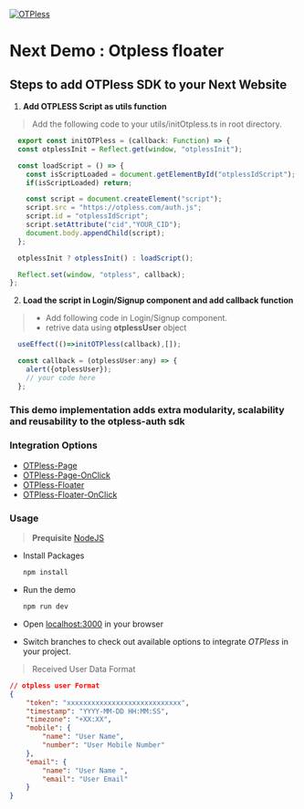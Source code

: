 [![OTPless](https://d1j61bbz9a40n6.cloudfront.net/website/home/v4/logo/white_logo.svg)](https://otpless.com/platforms/react)

# Next Demo : Otpless floater

## Steps to add OTPless SDK to your Next Website

1. **Add OTPLESS Script as utils function**

> Add the following code to your utils/initOtpless.ts in root directory.

```JavaScript
  export const initOTPless = (callback: Function) => {
  const otplessInit = Reflect.get(window, "otplessInit");

  const loadScript = () => {
    const isScriptLoaded = document.getElementById("otplessIdScript");
    if(isScriptLoaded) return;

    const script = document.createElement("script");
    script.src = "https://otpless.com/auth.js";
    script.id = "otplessIdScript";
    script.setAttribute("cid","YOUR_CID");
    document.body.appendChild(script);
  };

  otplessInit ? otplessInit() : loadScript();

  Reflect.set(window, "otpless", callback);
};

```

2. **Load the script in Login/Signup component and add callback function**

> - Add following code in Login/Signup component.
> - retrive data using **otplessUser** object

```jsx
  useEffect(()=>initOTPless(callback),[]);

  const callback = (otplessUser:any) => {
    alert({otplessUser});
    // your code here
  };
```

### This demo implementation adds extra modularity, scalability and reusability to the otpless-auth sdk


### Integration Options

- [OTPless-Page](https://github.com/sjariN/otpless-next-demo/)
- [OTPless-Page-OnClick](https://github.com/sjariN/otpless-next-demo/tree/on-button-click-login-page)
- [OTPless-Floater](https://github.com/sjariN/otpless-next-demo/tree/widget)
- [OTPless-Floater-OnClick](https://github.com/sjariN/otpless-next-demo/tree/on-button-click-widget)

### Usage

> **Prequisite** [NodeJS](https://nodejs.org/en)

- Install Packages

    ```bash
    npm install
    ```

- Run the demo

    ```bash
    npm run dev
    ```

- Open [localhost:3000](http://localhost:3000) in your browser
- Switch branches to check out available options to integrate *OTPless* in your project.


> Received User Data Format  

```json
// otpless user Format
{
    "token": "xxxxxxxxxxxxxxxxxxxxxxxxxxxx",
    "timestamp": "YYYY-MM-DD HH:MM:SS",
    "timezone": "+XX:XX",
    "mobile": {
        "name": "User Name",
        "number": "User Mobile Number"
    },
    "email": {
        "name": "User Name ",
        "email": "User Email"
    }
}
```